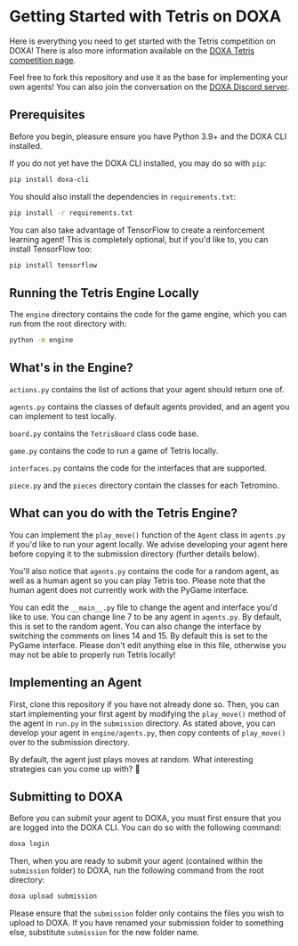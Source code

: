 # Getting Started with Tetris on DOXA

Here is everything you need to get started with the Tetris competition on DOXA! There is also more information available on the [DOXA Tetris competition page](https://doxaai.com/competition/tetris).

Feel free to fork this repository and use it as the base for implementing your own agents! You can also join the conversation on the [DOXA Discord server](https://discord.gg/MUvbQ3UYcf).

## Prerequisites

Before you begin, pleasure ensure you have Python 3.9+ and the DOXA CLI installed.

If you do not yet have the DOXA CLI installed, you may do so with `pip`:

```bash
pip install doxa-cli
```

You should also install the dependencies in `requirements.txt`:

```bash
pip install -r requirements.txt
```

You can also take advantage of TensorFlow to create a reinforcement learning agent! This is completely optional, but if you'd like to, you can install TensorFlow too:

```bash
pip install tensorflow
```

## Running the Tetris Engine Locally

The `engine` directory contains the code for the game engine, which you can run from the root directory with:

```bash
python -m engine
```

## What's in the Engine?

`actions.py` contains the list of actions that your agent should return one of.

`agents.py` contains the classes of default agents provided, and an agent you can implement to test locally.

`board.py` contains the `TetrisBoard` class code base.

`game.py` contains the code to run a game of Tetris locally.

`interfaces.py` contains the code for the interfaces that are supported.

`piece.py` and the `pieces` directory contain the classes for each Tetromino.

## What can you do with the Tetris Engine?

You can implement the `play_move()` function of the `Agent` class in `agents.py` if you'd like to run your agent locally. We advise developing your agent here before copying it to the submission directory (further details below).

You'll also notice that `agents.py` contains the code for a random agent, as well as a human agent so you can play Tetris too. Please note that the human agent does not currently work with the PyGame interface.

You can edit the `__main__.py` file to change the agent and interface you'd like to use. You can change line 7 to be any agent in `agents.py`. By default, this is set to the random agent. You can also change the interface by switching the comments on lines 14 and 15. By default this is set to the PyGame interface. Please don't edit anything else in this file, otherwise you may not be able to properly run Tetris locally!

## Implementing an Agent

First, clone this repository if you have not already done so. Then, you can start implementing your first agent by modifying the `play_move()` method of the agent in `run.py` in the `submission` directory. As stated above, you can develop your agent in `engine/agents.py`, then copy contents of `play_move()` over to the submission directory.

By default, the agent just plays moves at random. What interesting strategies can you come up with? 👀

## Submitting to DOXA

Before you can submit your agent to DOXA, you must first ensure that you are logged into the DOXA CLI. You can do so with the following command:

```bash
doxa login
```

Then, when you are ready to submit your agent (contained within the `submission` folder) to DOXA, run the following command from the root directory:

```bash
doxa upload submission
```

Please ensure that the `submission` folder only contains the files you wish to upload to DOXA. If you have renamed your submission folder to something else, substitute `submission` for the new folder name.